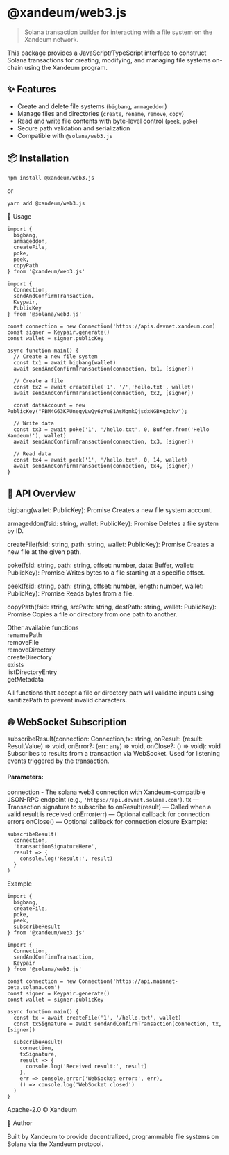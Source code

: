 # @xandeum/web3.js

> Solana transaction builder for interacting with a file system on the Xandeum network.

This package provides a JavaScript/TypeScript interface to construct Solana transactions for creating, modifying, and managing  file systems on-chain using the Xandeum program.

## ✨ Features

- Create and delete file systems (`bigbang`, `armageddon`)
- Manage files and directories (`create`, `rename`, `remove`, `copy`)
- Read and write file contents with byte-level control (`peek`, `poke`)
- Secure path validation and serialization
- Compatible with `@solana/web3.js`

## 📦 Installation

```bash
npm install @xandeum/web3.js
``` 

or

```
yarn add @xandeum/web3.js
```
🚀 Usage

```
import {
  bigbang,
  armageddon,
  createFile,
  poke,
  peek,
  copyPath
} from '@xandeum/web3.js'

import {
  Connection,
  sendAndConfirmTransaction,
  Keypair,
  PublicKey
} from '@solana/web3.js'

const connection = new Connection('https://apis.devnet.xandeum.com)
const signer = Keypair.generate()
const wallet = signer.publicKey

async function main() {
  // Create a new file system
  const tx1 = await bigbang(wallet)
  await sendAndConfirmTransaction(connection, tx1, [signer])

  // Create a file
  const tx2 = await createFile('1', '/','hello.txt', wallet)
  await sendAndConfirmTransaction(connection, tx2, [signer])

  const dataAccount = new PublicKey("FBM4G63KPUneqyLwQy6zVu81AsMqmkQjsdxNGBKq3dkv");
  
  // Write data
  const tx3 = await poke('1', '/hello.txt', 0, Buffer.from('Hello Xandeum!'), wallet)
  await sendAndConfirmTransaction(connection, tx3, [signer])

  // Read data
  const tx4 = await peek('1', '/hello.txt', 0, 14, wallet)
  await sendAndConfirmTransaction(connection, tx4, [signer])
}
```

## 🧩 API Overview

bigbang(wallet: PublicKey): Promise<Transaction>
Creates a new file system account.

armageddon(fsid: string, wallet: PublicKey): Promise<Transaction>
Deletes a file system by ID.

createFile(fsid: string, path: string, wallet: PublicKey): Promise<Transaction>
Creates a new file at the given path.

poke(fsid: string, path: string, offset: number, data: Buffer, wallet: PublicKey): Promise<Transaction>
Writes bytes to a file starting at a specific offset.

peek(fsid: string, path: string, offset: number, length: number, wallet: PublicKey): Promise<Transaction>
Reads bytes from a file.

copyPath(fsid: string, srcPath: string, destPath: string, wallet: PublicKey): Promise<Transaction>
Copies a file or directory from one path to another.

Other available functions <br />
renamePath <br />
removeFile <br />
removeDirectory <br />
createDirectory <br />
exists <br />
listDirectoryEntry <br />
getMetadata <br />

All functions that accept a file or directory path will validate inputs using sanitizePath to prevent invalid characters.

## 🌐 WebSocket Subscription

subscribeResult(connection: Connection,tx: string, onResult: (result: ResultValue) => void, onError?: (err: any) => void, onClose?: () => void): void
Subscribes to results from a transaction via WebSocket. Used for listening  events triggered by the transaction.

#### Parameters:

connection - The solana web3 connection with Xandeum-compatible JSON-RPC endpoint (e.g., `'https://api.devnet.solana.com'`).
tx — Transaction signature to subscribe to
onResult(result) — Called when a valid result is received
onError(err) — Optional callback for connection errors
onClose() — Optional callback for connection closure
Example:

```
subscribeResult(
  connection,
  'transactionSignatureHere',
  result => {
    console.log('Result:', result)
  }
)
```

Example
```
import {
  bigbang,
  createFile,
  poke,
  peek,
  subscribeResult
} from '@xandeum/web3.js'

import {
  Connection,
  sendAndConfirmTransaction,
  Keypair
} from '@solana/web3.js'

const connection = new Connection('https://api.mainnet-beta.solana.com')
const signer = Keypair.generate()
const wallet = signer.publicKey

async function main() {
  const tx = await createFile('1', '/hello.txt', wallet)
  const txSignature = await sendAndConfirmTransaction(connection, tx, [signer])

  subscribeResult(
    connection,
    txSignature,
    result => {
      console.log('Received result:', result)
    },
    err => console.error('WebSocket error:', err),
    () => console.log('WebSocket closed')
  )
}
```

Apache-2.0 © Xandeum

👤 Author

Built by Xandeum to provide decentralized, programmable file systems on Solana via the Xandeum protocol.


